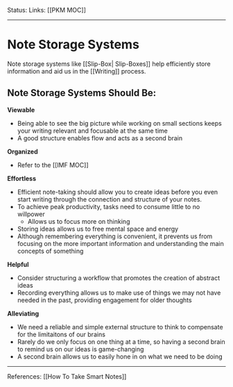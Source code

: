 Status:
Links: [[PKM MOC]] 
___
# Note Storage Systems
Note storage systems like [[Slip-Box| Slip-Boxes]] help efficiently store information and aid us in the [[Writing]] process.

## Note Storage Systems Should Be:
**Viewable**
- Being able to see the big picture while working on small sections keeps your writing relevant and focusable at the same time
- A good structure enables flow and acts as a second brain

**Organized**
- Refer to the [[IMF MOC]]

**Effortless**
- Efficient note-taking should allow you to create ideas before you even start writing through the connection and structure of your notes.
- To achieve peak productivity, tasks need to consume little to no willpower
	- Allows us to focus more on thinking
- Storing ideas allows us to free mental space and energy
- Although remembering everything is convenient, it prevents us from focusing on the more important information and understanding the main concepts of something

**Helpful**
- Consider structuring a workflow that promotes the creation of abstract ideas
- Recording everything allows us to make use of things we may not have needed in the past, providing engagement for older thoughts

**Alleviating**
- We need a reliable and simple external structure to think to compensate for the limitaitons of our brains
- Rarely do we only focus on one thing at a time, so having a second brain to remind us on our ideas is game-changing
- A second brain allows us to easily hone in on what we need to be doing

___
References: [[How To Take Smart Notes]]